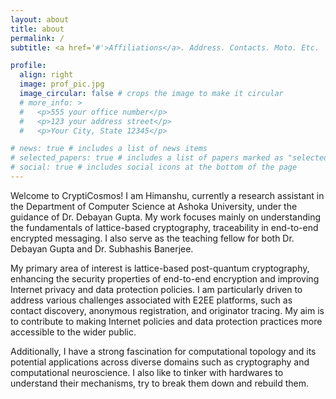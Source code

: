 ```yaml
---
layout: about
title: about
permalink: /
subtitle: <a href='#'>Affiliations</a>. Address. Contacts. Moto. Etc.

profile:
  align: right
  image: prof_pic.jpg
  image_circular: false # crops the image to make it circular
  # more_info: >
  #   <p>555 your office number</p> 
  #   <p>123 your address street</p>
  #   <p>Your City, State 12345</p>

# news: true # includes a list of news items
# selected_papers: true # includes a list of papers marked as "selected={true}"
# social: true # includes social icons at the bottom of the page
---
```


Welcome to CryptiCosmos! I am Himanshu, currently a research assistant in the Department of Computer Science at Ashoka University, under the guidance of Dr. Debayan Gupta. My work focuses mainly on understanding the fundamentals of  lattice-based cryptography, traceability in end-to-end encrypted messaging. I also serve as the teaching fellow for both Dr. Debayan Gupta and Dr. Subhashis Banerjee.

My primary area of interest is lattice-based post-quantum cryptography, enhancing the security properties of end-to-end encryption and improving Internet privacy and data protection policies. I am particularly driven to address various challenges associated with E2EE platforms, such as contact discovery, anonymous registration, and originator tracing.  My aim is to contribute to making Internet policies and data protection practices more accessible to the wider public.

Additionally, I have a strong fascination for computational topology and its potential applications across diverse domains such as cryptography and computational neuroscience. I also like to tinker with hardwares to understand their mechanisms, try to break them down and rebuild them.

